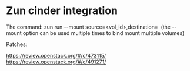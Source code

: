 # Zun cinder integration

The command:  zun run --mount source=<vol_id>,destination=<path> <image>
(the --mount option can be used multiple times to bind mount multiple volumes)

Patches:

https://review.openstack.org/#/c/473115/
https://review.openstack.org/#/c/491271/
